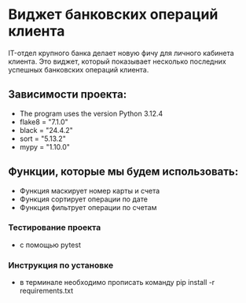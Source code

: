 # Виджет банковских операций клиента
IT-отдел крупного банка делает новую фичу для личного кабинета клиента. Это виджет, который показывает несколько последних успешных банковских операций клиента.

## Зависимости проекта:
* The program uses the version Python 3.12.4
* flake8 = "7.1.0"
* black = "24.4.2"
* sort = "5.13.2"
* mypy = "1.10.0"

## Функции, которые мы будем использовать:
* Функция маскирует номер карты и счета
* Функция сортирует операции по дате
* Функция фильтрует операции по счетам

### Тестирование проекта
* с помощью pytest

### Инструкция по установке
* в терминале необходимо прописать команду pip install -r requirements.txt
